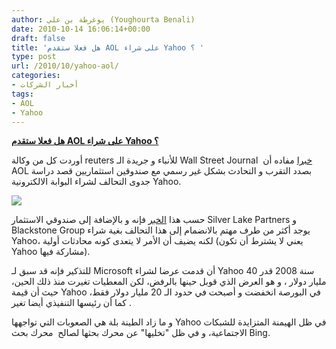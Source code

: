 ```yaml
---
author: يوغرطة بن علي (Youghourta Benali)
date: 2010-10-14 16:06:14+00:00
draft: false
title: 'هل فعلا ستقدم AOL على شراء Yahoo ؟ '
type: post
url: /2010/10/yahoo-aol/
categories:
- أخبار الشركات
tags:
- AOL
- Yahoo
---
```


**[هل فعلا ستقدم AOL على شراء Yahoo ؟](http://www.it-scoop.com/2010/10/yahoo-aol/)**




أوردت كل من وكالة reuters للأنباء و جريدة الـ Wall Street Journal  [خبرا](http://online.wsj.com/article/SB10001424052748703673604575550661101743360.html) مفاده أن AOL بصدد التقرب و التحادث بشكل غير رسمي مع صندوقين استثماريين قصد دراسة جدوى التحالف لشراء البوابة الالكترونية Yahoo.




[![](http://www.it-scoop.com/wp-content/uploads/2010/10/Yahoo-AOL-300x81.gif)
](http://www.it-scoop.com/2010/10/yahoo-aol/)


حسب هذا [الخبر](http://www.reuters.com/article/idUSTRE69C6OV20101014) فإنه و بالإضافة إلى صندوقي الاستثمار Silver Lake Partners و Blackstone Group يوجد أكثر من طرف مهتم بالانضمام إلى هذا التحالف بغية شراء Yahoo، لكنه يضيف أن الأمر لا يتعدى كونه محادثات أولية (يعني لا يشترط أن تكون Yahoo مشاركة فيها).

للتذكير فإنه قد سبق لـ Microsoft أن قدمت عرضا لشراء Yahoo سنة 2008 قدر 40 مليار دولار ، و هو العرض الذي قوبل حينها بالرفض، لكن المعطيات تغيرت منذ ذلك الحين، حيث أن قيمة Yahoo في البورصة انخفضت و أصبحت في حدود الـ 20 مليار دولار فقط، كما أن رئيسها التنفيذي أيضا تغير .

و ما زاد الطينة بلة هي الصعوبات التي تواجهها Yahoo في ظل الهيمنة المتزايدة للشبكات الاجتماعية، و في ظل "تخليها" عن محرك بحثها لصالح  محرك بحث Bing.
